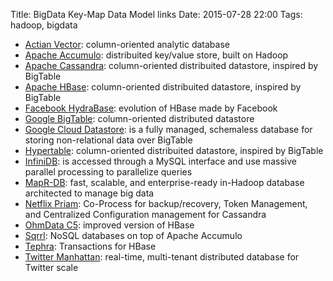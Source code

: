 Title: BigData Key-Map Data Model links
Date: 2015-07-28 22:00
Tags: hadoop, bigdata


- [Actian Vector](http://www.actian.com/): column-oriented analytic database
- [Apache Accumulo](http://accumulo.apache.org/): distribuited key/value store, built on Hadoop
- [Apache Cassandra](http://cassandra.apache.org/): column-oriented distribuited datastore, inspired by BigTable
- [Apache HBase](http://hbase.apache.org/): column-oriented distribuited datastore, inspired by BigTable
- [Facebook HydraBase](https://code.facebook.com/posts/321111638043166/hydrabase-the-evolution-of-hbase-facebook/): evolution of HBase made by Facebook
- [Google BigTable](http://static.googleusercontent.com/external_content/untrusted_dlcp/research.google.com/en//archive/bigtable-osdi06.pdf): column-oriented distributed datastore
- [Google Cloud Datastore](https://developers.google.com/datastore/): is a fully managed, schemaless database for storing non-relational data over BigTable
- [Hypertable](http://hypertable.org/): column-oriented distribuited datastore, inspired by BigTable
- [InfiniDB](http://infinidb.co/): is accessed through a MySQL interface and use massive parallel processing to parallelize queries
- [MapR-DB](http://content.dataversity.net/rs/wilshireconferences/images/MapR-DB_Product_Preview_for_NoSQL_Now.pdf): fast, scalable, and enterprise-ready in-Hadoop database architected to manage big data
- [Netflix Priam](https://github.com/Netflix/Priam): Co-Process for backup/recovery, Token Management, and Centralized Configuration management for Cassandra
- [OhmData C5](http://ohmdata.com/): improved version of HBase
- [Sqrrl](http://sqrrl.com/product/sqrrl-enterprise/): NoSQL databases on top of Apache Accumulo
- [Tephra](https://github.com/continuuity/tephra): Transactions for HBase
- [Twitter Manhattan](https://blog.twitter.com/2014/manhattan-our-real-time-multi-tenant-distributed-database-for-twitter-scale): real-time, multi-tenant distributed database for Twitter scale

